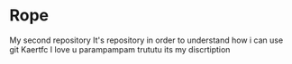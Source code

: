# Rope
My second repository
It's repository in order to understand how i can use git
Kaertfc
I love u parampampam trututu 
its my discrtiption

